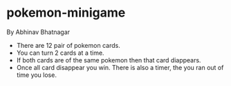 # pokemon-minigame

By Abhinav Bhatnagar
<br/>

<ul>
  <li>There are 12 pair of pokemon cards.</li>
  <li>You can turn 2 cards at a time.</li>
  <li>If both cards are of the same pokemon then that card diappears.</li>
  <li>Once all card disappear you win. There is also a timer, the you ran out of time you lose.</li>
</ul>
